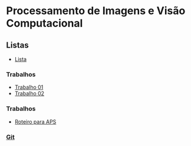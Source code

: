 # Processamento de Imagens e Visão Computacional

## Listas

- [Lista](pi_files/listas/01/lista01PI.pdf)

### Trabalhos

- [Trabalho 01](pi_files/trabalhos/01)
- [Trabalho 02](pi_files/trabalhos/02)

### Trabalhos

- [Roteiro para APS](pi_files/aps/APS_PIVC_2024.pdf)

### [Git](https://github.com/viniciusdenovaes/Unip232PI)
